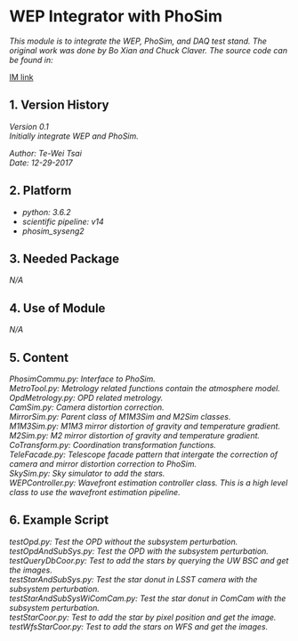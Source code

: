 # WEP Integrator with PhoSim

*This module is to integrate the WEP, PhoSim, and DAQ test stand. The original work was done by Bo Xian and Chuck Claver. The source code can be found in:*

[IM link](https://github.com/bxin/IM)

## 1. Version History

*Version 0.1*
<br/>
*Initially integrate WEP and PhoSim.*

*Author: Te-Wei Tsai*
<br/>
*Date: 12-29-2017*

## 2. Platform

- *python: 3.6.2*
- *scientific pipeline: v14*
- *phosim_syseng2*

## 3. Needed Package

*N/A*

## 4. Use of Module

*N/A*

## 5. Content

*PhosimCommu.py: Interface to PhoSim.*
<br/>
*MetroTool.py: Metrology related functions contain the atmosphere model.*
<br/>
*OpdMetrology.py: OPD related metrology.*
<br/>
*CamSim.py: Camera distortion correction.*
<br/>
*MirrorSim.py: Parent class of M1M3Sim and M2Sim classes.*
<br/>
*M1M3Sim.py: M1M3 mirror distortion of gravity and temperature gradient.*
<br/>
*M2Sim.py: M2 mirror distortion of gravity and temperature gradient.*
<br/>
*CoTransform.py: Coordination transformation functions.*
<br/>
*TeleFacade.py: Telescope facade pattern that intergate the correction of camera and mirror distortion correction to PhoSim.*
<br/>
*SkySim.py: Sky simulator to add the stars.*
<br/>
*WEPController.py: Wavefront estimation controller class. This is a high level class to use the wavefront estimation pipeline.*

## 6. Example Script

*testOpd.py: Test the OPD without the subsystem perturbation.*
<br/>
*testOpdAndSubSys.py: Test the OPD with the subsystem perturbation.*
<br/>
*testQueryDbCoor.py: Test to add the stars by querying the UW BSC and get the images.*
<br/>
*testStarAndSubSys.py: Test the star donut in LSST camera with the subsystem perturbation.*
<br/>
*testStarAndSubSysWiComCam.py: Test the star donut in ComCam with the subsystem perturbation.*
<br/>
*testStarCoor.py: Test to add the star by pixel position and get the image.*
<br/>
*testWfsStarCoor.py: Test to add the stars on WFS and get the images.*